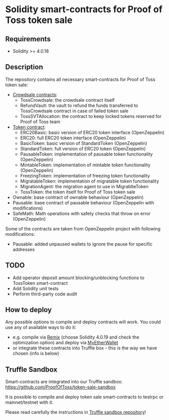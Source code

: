 # Solidity smart-contracts for Proof of Toss token sale

## Requirements

* Solidity >= 4.0.18

## Description

The repository contains all necessary smart-contracts for Proof of Toss token sale:

* [Crowdsale contracts](TokenSale/Crowdsale):
    * TossCrowdsale: the crowdsale contract itself
    * RefundVault: the vault to refund the funds transferred to TossCrowdsale contract in case of failed token sale
    * TossSVTAllocation: the contract to keep locked tokens reserved for Proof of Toss team
* [Token contract](TokenSale/Token):
    * ERC20Basic: basic version of ERC20 token interface (OpenZeppelin)
    * ERC20: full ERC20 token interface (OpenZeppelin)
    * BasicToken: basic version of StandardToken (OpenZeppelin)
    * StandardToken: full version of ERC20 token (OpenZeppelin)
    * PausableToken: implementation of pausable token functionality (OpenZeppelin)
    * MintableToken: implementation of mintable token functionality (OpenZeppelin)
    * FreezingToken: implementation of freezing token functionality
    * MigratableToken: implementation of migratable token functionality
    * MigrationAgent: the migration agent to use in MigrablteToken
    * TossToken: the token itself for Proof of Toss token sale
* Ownable: base contract of ownable behaviour (OpenZeppelin)
* Pausable: base contract of pausable behaviour (OpenZeppelin with modifications)
* SafeMath: Math operations with safety checks that throw on error (OpenZeppelin)

Some of the contracts are taken from OpenZeppelin project with following modifications:

* Pausable: added unpaused wallets to ignore the pause for specific addresses 

## TODO

* Add operator deposit amount blocking/unblocking functions to TossToken smart-contract
* Add Solidity unit tests
* Perform third-party code audit

## How to deploy

Any possible options to compile and deploy contracts will work. You could use any of available ways to do it:

* e.g. compile via [Remix](https://remix.ethereum.org) (choose Solidity 4.0.19 and check the optimization option) and deploy via [MyEtherWallet](https://myetherwallet.com/)
* or integrate these contracts into Truffle box - this is the way we have chosen (info is below)

## Truffle Sandbox

Smart-contracts are integrated into our Truffle sandbox: https://github.com/ProofOfToss/token-sale-sandbox

It is possible to compile and deploy token sale smart-contracts to testrpc or mainnet/testnet with it.

Please read carefully the instructions in [Truffle sandbox repository](https://github.com/ProofOfToss/token-sale-sandbox)!

